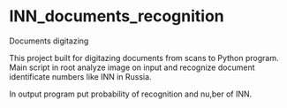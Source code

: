 # INN_documents_recognition
Documents digitazing

This project built for digitazing documents from scans to Python program.
Main script in root analyze image on input and recognize document identificate numbers like INN in Russia.

In output program put probability of recognition and nu,ber of INN.
